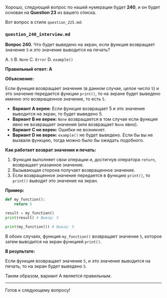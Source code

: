 Хорошо, следующий вопрос по нашей нумерации будет **240**, и он будет основан на **Question 23** из вашего списка.

Вот вопрос в стиле `question_225.md`:

### `question_240_interview.md`

**Вопрос 240.** Что будет выведено на экран, если функция возвращает значение `5` и это значение выводится на печать?

A. `5`
B. `None`
C. `Error`
D. `example()`

**Правильный ответ: A**

**Объяснение:**

Если функция возвращает значение (в данном случае, целое число `5`) и это значение передается функции `print()`, то на экране будет выведено именно это возвращенное значение, то есть `5`.

*   **Вариант A верен:** Если функция возвращает 5 и это значение выводится на экран, то будет выведено 5.
*   **Вариант B не верен:** `None` возвращается в том случае если функция *явно* не возвращает значения (или возвращает `None` явно).
*   **Вариант C не верен:** Ошибки не возникнет.
*   **Вариант D не верен:** `example()` не будет выведено. Если бы вы не вызвали функцию, тогда можно было бы ожидать подобного.

**Как работает возврат значения и печать:**

1.  Функция выполняет свои операции и, достигнув оператора `return`, возвращает указанное значение.
2.  Вызывающая сторона получает возвращенное значение.
3.  Если возвращенное значение передается в функцию `print()`, то `print()` выводит это значение на экран.

**Пример:**

```python
def my_function():
    return 5

result = my_function()
print(result) # Вывод: 5

print(my_function()) # Вывод: 5
```

В обоих случаях, функция `my_function()` возвращает значение `5`, которое затем выводится на экран функцией `print()`.

**В результате:**

Если функция возвращает значение `5`, и это значение выводится на печать, то на экран будет выведено `5`.

Таким образом, вариант A является правильным.

---

Готов к следующему вопросу!
